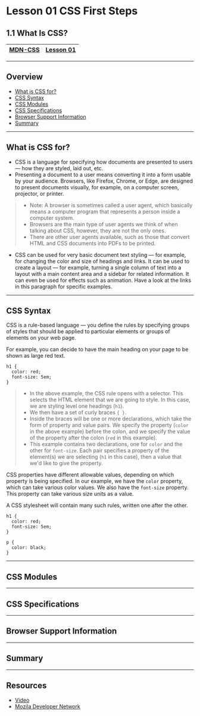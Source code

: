 # Lesson 01 CSS First Steps

## 1.1 What Is CSS?

|[MDN-CSS](/README.md)|[Lesson 01](../readme.md)|
|-|-|
---

## Overview

* [What is CSS for?](#what-is-css-for)
* [CSS Syntax](#css-syntax)
* [CSS Modules](#css-modules)
* [CSS Specifications](#css-specifications)
* [Browser Support Information](#browser-support-information)
* [Summary](#summary)





---

## What is CSS for?

* CSS is a language for specifying how documents are presented to users — how they are styled, laid out, etc.     
* Presenting a document to a user means converting it into a form usable by your audience. Browsers, like Firefox, Chrome, or Edge, are designed to present documents visually, for example, on a computer screen, projector, or printer.
>* Note: A browser is sometimes called a user agent, which basically means a computer program that represents a person inside a computer system.
>* Browsers are the main type of user agents we think of when talking about CSS, however, they are not the only ones.
>* There are other user agents available, such as those that convert HTML and CSS documents into PDFs to be printed.
* CSS can be used for very basic document text styling — for example, for changing the color and size of headings and links. It can be used to create a layout — for example, turning a single column of text into a layout with a main content area and a sidebar for related information. It can even be used for effects such as animation. Have a look at the links in this paragraph for specific examples.


---

## CSS Syntax

CSS is a rule-based language — you define the rules by specifying groups of styles that should be applied to particular elements or groups of elements on your web page.    

For example, you can decide to have the main heading on your page to be shown as large red text.

    h1 {
      color: red;
      font-size: 5em;
    }
>* In the above example, the CSS rule opens with a selector. This selects the HTML element that we are going to style. In this case, we are styling level one headings (`h1`).
>* We then have a set of curly braces `{ }`.
>* Inside the braces will be one or more declarations, which take the form of property and value pairs. We specify the property (`color` in the above example) before the colon, and we specify the value of the property after the colon (`red` in this example).
>* This example contains two declarations, one for `color` and the other for `font-size`. Each pair specifies a property of the element(s) we are selecting (`h1` in this case), then a value that we'd like to give the property.

CSS properties have different allowable values, depending on which property is being specified. In our example, we have the `color` property, which can take various color values. We also have the `font-size` property. This property can take various size units as a value.

A CSS stylesheet will contain many such rules, written one after the other.

    h1 {
      color: red;
      font-size: 5em;
    }
    
    p {
      color: black;
    }
    

---

## CSS Modules


---

## CSS Specifications


---

## Browser Support Information


---

## Summary

---

## Resources

* [Video](https://youtu.be/spK_S0HfzFw)
* [Mozila Developer Network](https://developer.mozilla.org/en-US/docs/Learn/CSS/First_steps/What_is_CSS)